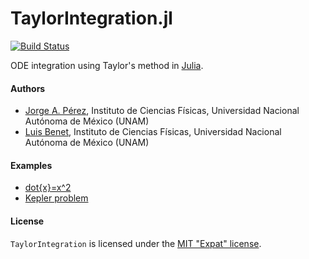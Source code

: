 # TaylorIntegration.jl

[![Build Status](https://travis-ci.org/PerezHz/TaylorIntegration.jl.svg?branch=jp%2Fexamples-update)](https://travis-ci.org/PerezHz/TaylorIntegration.jl)

ODE integration using Taylor's method in [Julia](http://julialang.org).

#### Authors

- [Jorge A. Pérez](http://github.com/PerezHz/),
Instituto de Ciencias Físicas, Universidad Nacional Autónoma de México (UNAM)
- [Luis Benet](http://www.cicc.unam.mx/~benet/),
Instituto de Ciencias Físicas, Universidad Nacional Autónoma de México (UNAM)

#### Examples

+ [dot{x}=x^2](https://github.com/lbenet/TaylorIntegration.jl/blob/master/examples/x-dot-equals-x-squared.ipynb)
+ [Kepler problem](https://github.com/lbenet/TaylorIntegration.jl/blob/master/examples/Kepler-problem.ipynb)

#### License

`TaylorIntegration` is licensed under the [MIT "Expat" license](./LICENSE.md).
